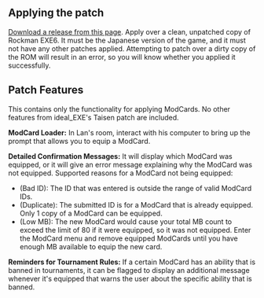 ## Applying the patch
[Download a release from this page](/ssbmars/ideal_EXE6_patch/releases).
Apply over a clean, unpatched copy of Rockman EXE6. It must be the Japanese version of the game, and it must not have any other patches applied.
Attempting to patch over a dirty copy of the ROM will result in an error, so you will know whether you applied it successfully.

## Patch Features
This contains only the functionality for applying ModCards. No other features from ideal_EXE's Taisen patch are included.

**ModCard Loader:** 
In Lan's room, interact with his computer to bring up the prompt that allows you to equip a ModCard.

**Detailed Confirmation Messages:** 
It will display which ModCard was equipped, or it will give an error message explaining why the ModCard was not equipped.
Supported reasons for a ModCard not being equipped:
- (Bad ID): The ID that was entered is outside the range of valid ModCard IDs.
- (Duplicate): The submitted ID is for a ModCard that is already equipped. Only 1 copy of a ModCard can be equipped.
- (Low MB): The new ModCard would cause your total MB count to exceed the limit of 80 if it were equipped, so it was not equipped. Enter the ModCard menu and remove equipped ModCards until you have enough MB available to equip the new card. 

**Reminders for Tournament Rules:** 
If a certain ModCard has an ability that is banned in tournaments, it can be flagged to display an additional message whenever it's equipped that warns the user about the specific ability that is banned.


